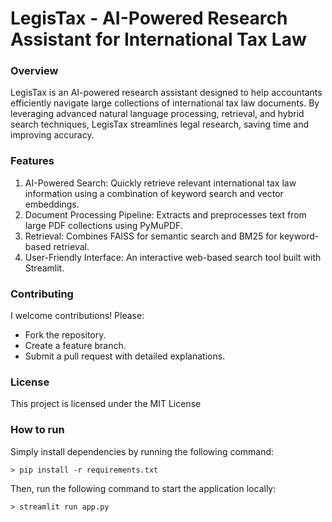 # LegisTax - AI-Powered Research Assistant for International Tax Law
### Overview
LegisTax is an AI-powered research assistant designed to help accountants efficiently navigate large collections of international tax law documents. By leveraging advanced natural language processing, retrieval, and hybrid search techniques, LegisTax streamlines legal research, saving time and improving accuracy.

### Features
1. AI-Powered Search: Quickly retrieve relevant international tax law information using a combination of keyword search and vector embeddings.
2. Document Processing Pipeline: Extracts and preprocesses text from large PDF collections using PyMuPDF.
3. Retrieval: Combines FAISS for semantic search and BM25 for keyword-based retrieval.
4. User-Friendly Interface: An interactive web-based search tool built with Streamlit.

### Contributing
I welcome contributions! Please:

- Fork the repository.
- Create a feature branch.
- Submit a pull request with detailed explanations.

### License
This project is licensed under the MIT License

### How to run
Simply install dependencies by running the following command:
```
> pip install -r requirements.txt
```
Then, run the following command to start the application locally:
```
> streamlit run app.py 
```